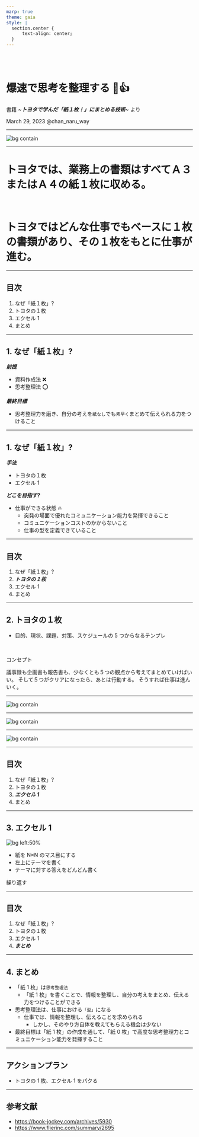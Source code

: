 ```yaml
---
marp: true
theme: gaia
style: |
  section.center {
      text-align: center;
  }
---
```


<!-- paginate: true
_backgroundColor: SteelBlue
_color: white
_class: center
-->

<br>
<br>

# 爆速で思考を整理する 🧠👍

書籍 **_~トヨタで学んだ「紙１枚！」にまとめる技術~_** より

March 29, 2023
@chan_naru_way

---

![bg contain](https://shop.r10s.jp/bookfan/cabinet/00596/bk4763134116.jpg)

---

<!--
_class: center
-->

# トヨタでは、業務上の書類はすべてＡ３またはＡ４の紙１枚に収める。

<br>

# トヨタではどんな仕事でもベースに１枚の書類があり、その１枚をもとに仕事が進む。

---

<!--
_backgroundColor: SteelBlue
_color: white
-->

## 目次

1. なぜ「紙１枚」?
2. トヨタの１枚
3. エクセル 1
4. まとめ

---

## 1. なぜ「紙１枚」?

**_前提_**

- 資料作成法 ❌
- 思考整理法 ⭕️

**_最終目標_**

- 思考整理力を磨き、自分の考えを`紙なし`でも`素早く`まとめて伝えられる力をつけること

---

## 1. なぜ「紙１枚」?

**_手法_**

- トヨタの１枚
- エクセル 1

**_どこを目指す?_**

- 仕事ができる状態 🔥
  - 突発の場面で優れたコミュニケーション能力を発揮できること
  - コミュニケーションコストのかからないこと
  - 仕事の型を定義できていること

---

<!--
_backgroundColor: SteelBlue
_color: white
-->

## 目次

1. なぜ「紙１枚」?
2. **_トヨタの１枚_**
3. エクセル 1
4. まとめ

---

## 2. トヨタの１枚

- 目的、現状、課題、対策、スケジュールの 5 つからなるテンプレ

<br>

コンセプト

議事録も企画書も報告書も、少なくとも５つの観点から考えてまとめていけばいい。
そして５つがクリアになったら、あとは行動する。
そうすれば仕事は進んいく。

---

![bg contain](https://i0.wp.com/book-jockey.com/wp-content/uploads/2019/12/DSC_0169-ee1a91-scaled-e1575261434869.jpg?w=1360&ssl=1)

---

![bg contain](https://i0.wp.com/book-jockey.com/wp-content/uploads/2019/12/DSC_01701-scaled-e1575261448915.jpg?w=1360&ssl=1)

---

![bg contain](https://i0.wp.com/book-jockey.com/wp-content/uploads/2019/12/DSC_01711-scaled-e1575261460873.jpg?w=1360&ssl=1)

---

<!--
_backgroundColor: SteelBlue
_color: white
-->

## 目次

1. なぜ「紙１枚」?
2. トヨタの１枚
3. **_エクセル 1_**
4. まとめ

---

## 3. エクセル 1

![bg left:50%](https://i0.wp.com/book-jockey.com/wp-content/uploads/2019/12/DSC_0172-b2f271-scaled-e1575261476999.jpg?w=1360&ssl=1)

- 紙を N×N のマス目にする
- 左上にテーマを書く
- テーマに対する答えをどんどん書く

繰り返す

---

<!--
_backgroundColor: SteelBlue
_color: white
-->

## 目次

1. なぜ「紙１枚」?
2. トヨタの１枚
3. エクセル 1
4. **_まとめ_**

---

## 4. まとめ

- 「紙 1 枚」は`思考整理法`
  - 「紙 1 枚」を書くことで、情報を整理し、自分の考えをまとめ、伝える力をつけることができる
- 思考整理法は、仕事における`「型」`になる
  - 仕事では、情報を整理し、伝えることを求められる
    - しかし、そのやり方自体を教えてもらえる機会は少ない
- 最終目標は「紙 1 枚」の作成を通して、「紙 0 枚」で高度な思考整理力とコミュニケーション能力を発揮すること

---

## アクションプラン

- トヨタの 1 枚、エクセル 1 をパクる

---

## 参考文献

- https://book-jockey.com/archives/5930
- https://www.flierinc.com/summary/2695
